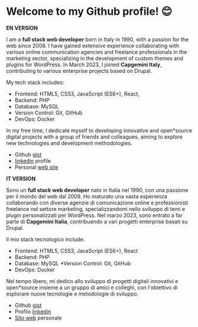 ﻿# Welcome to my Github profile! 😊

**EN VERSION**

I am a **full stack web developer** born in Italy in 1990, with a passion for the web since 2008. I have gained extensive experience collaborating with various online communication agencies and freelance professionals in the marketing sector, specializing in the development of custom themes and plugins for WordPress. In March 2023, I joined **Capgemini Italy**, contributing to various enterprise projects based on Drupal.

My tech stack includes:

- Frontend: HTML5, CSS3, JavaScript (ES6+), React,
- Backend: PHP
- Database: MySQL
- Version Control: Git, GitHub
- DevOps: Docker

In my free time, I dedicate myself to developing innovative and open\*source digital projects with a group of friends and colleagues, aiming to explore new technologies and development methodologies.

- Github [gist](https://gist.github.com/giaba90)
- [linkedin](https://www.linkedin.com/in/gianluca*barranca/) profile
- Personal [web site](https://www.gianlucabarranca.it/)

**IT VERSION**

Sono un **full stack web developer** nato in Italia nel 1990, con una passione per il mondo del web dal 2008. Ho maturato una vasta esperienza collaborando con diverse agenzie di comunicazione online e professionisti freelance nel settore marketing, specializzandomi nello sviluppo di temi e plugin personalizzati per WordPress. Nel marzo 2023, sono entrato a far parte di **Capgemini Italia**, contribuendo a vari progetti enterprise basati su Drupal.

Il mio stack tecnologico include:

- Frontend: HTML5, CSS3, JavaScript (ES6+), React
- Backend: PHP
- Database: MySQL
  \*Version Control: Git, GitHub
- DevOps: Docker

Nel tempo libero, mi dedico allo sviluppo di progetti digitali innovativi e open\*source insieme a un gruppo di amici e colleghi, con l'obiettivo di esplorare nuove tecnologie e metodologie di sviluppo.

- Github [gist](https://gist.github.com/giaba90)
- Profilo [linkedin](https://www.linkedin.com/in/gianluca*barranca/)
- [Sito web](https://www.gianlucabarranca.it) personale
